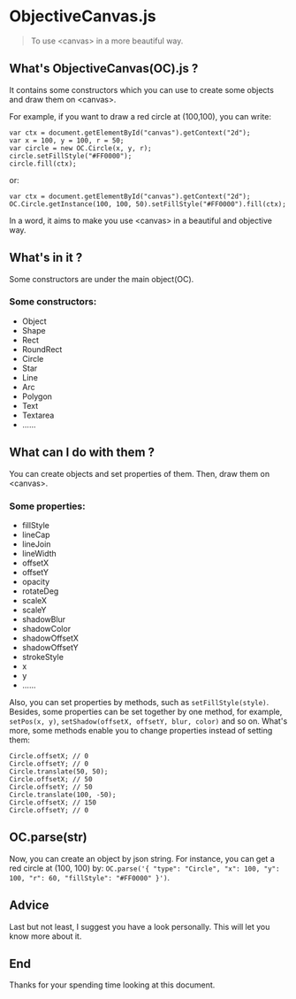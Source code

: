 # ObjectiveCanvas.js
> To use &lt;canvas&gt; in a more beautiful way.

## What's ObjectiveCanvas(OC).js ?
It contains some constructors which you can use to create some objects and draw them on &lt;canvas&gt;.

For example, if you want to draw a red circle at (100,100), you can write:
```
var ctx = document.getElementById("canvas").getContext("2d");
var x = 100, y = 100, r = 50;
var circle = new OC.Circle(x, y, r);
circle.setFillStyle("#FF0000");
circle.fill(ctx);
```
or:
```
var ctx = document.getElementById("canvas").getContext("2d");
OC.Circle.getInstance(100, 100, 50).setFillStyle("#FF0000").fill(ctx);
```
In a word, it aims to make you use &lt;canvas&gt; in a beautiful and objective way. 

## What's in it ?
Some constructors are under the main object(OC).
### Some constructors:
* Object
* Shape
* Rect
* RoundRect
* Circle
* Star
* Line
* Arc
* Polygon
* Text
* Textarea
* ......

## What can I do with them ?
You can create objects and set properties of them. Then, draw them on &lt;canvas&gt;.
### Some properties:
* fillStyle
* lineCap
* lineJoin
* lineWidth
* offsetX
* offsetY
* opacity
* rotateDeg
* scaleX
* scaleY
* shadowBlur
* shadowColor
* shadowOffsetX
* shadowOffsetY
* strokeStyle
* x
* y
* ......

Also, you can set properties by methods, such as `setFillStyle(style)`. Besides, some properties can be set together by one method, for example, `setPos(x, y)`, `setShadow(offsetX, offsetY, blur, color)` and so on. What's more, some methods enable you to change properties instead of setting them:
```
Circle.offsetX; // 0
Circle.offsetY; // 0
Circle.translate(50, 50);
Circle.offsetX; // 50
Circle.offsetY; // 50
Circle.translate(100, -50);
Circle.offsetX; // 150
Circle.offsetY; // 0
```

## OC.parse(str)
Now, you can create an object by json string. For instance, you can get a red circle at (100, 100) by:
`OC.parse('{ "type": "Circle", "x": 100, "y": 100, "r": 60, "fillStyle": "#FF0000" }')`.

## Advice
Last but not least, I suggest you have a look personally. This will let you know more about it.

## End
Thanks for your spending time looking at this document.
